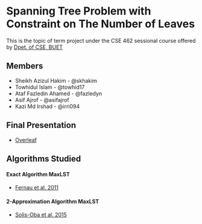 # Spanning Tree Problem with Constraint on The Number of Leaves
This is the topic of term project under the CSE 462 sessional course offered by [Dpet. of CSE, BUET](https://cse.buet.ac.bd)

## Members
- Sheikh Azizul Hakim - @skhakim
- Towhidul Islam - @towhid17
- Ataf Fazledin Ahamed - @fazledyn
- Asif Ajrof - @asifajrof
- Kazi Md Irshad - @irri094

## Final Presentation
- [Overleaf](https://www.overleaf.com/project/63b70e2ce5c2db4a5c0e532e)

## Algorithms Studied
#### Exact Algorithm MaxLST
- [Fernau et al. 2011](https://doi.org/10.1016/j.tcs.2011.07.011)
#### 2-Approximation Algorithm MaxLST
- [Solis-Oba et al. 2015](https://doi.org/10.1007/s00453-015-0080-0)

